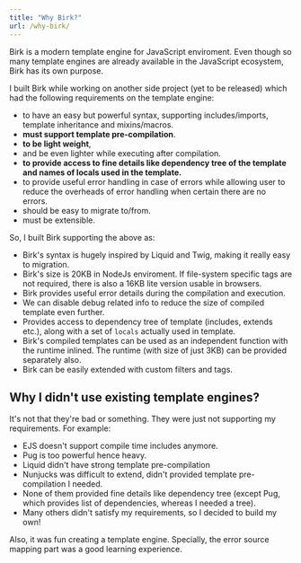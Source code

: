 ```yaml
---
title: "Why Birk?"
url: /why-birk/
---
```


Birk is a modern template engine for JavaScript enviroment. Even though so many template engines are already available in the JavaScript ecosystem, Birk has its own purpose.

I built Birk while working on another side project (yet to be released) which had the following requirements on the template engine:
- to have an easy but powerful syntax, supporting includes/imports, template inheritance and mixins/macros.
- **must support template pre-compilation**.
- **to be light weight**,
- and be even lighter while executing after compilation.
- **to provide access to fine details like dependency tree of the template and names of locals used in the template.**
- to provide useful error handling in case of errors while allowing user to reduce the overheads of error handling when certain there are no errors.
- should be easy to migrate to/from.
- must be extensible.

So, I built Birk supporting the above as:
- Birk's syntax is hugely inspired by Liquid and Twig, making it really easy to migration.
- Birk's size is 20KB in NodeJs enviroment. If file-system specific tags are not required, there is also a 16KB lite version usable in browsers.
- Birk provides useful error details during the compilation and execution.
- We can disable debug related info to reduce the size of compiled template even further.
- Provides access to dependency tree of template (includes, extends etc.), along with a set of `locals` actually used in template.
- Birk's compiled templates can be used as an independent function with the runtime inlined. The runtime (with size of just 3KB) can be provided separately also.
- Birk can be easily extended with custom filters and tags.


## Why I didn't use existing template engines?

It's not that they're bad or something. They were just not supporting my requirements. For example:
- EJS doesn't support compile time includes anymore.
- Pug is too powerful hence heavy.
- Liquid didn't have strong template pre-compilation
- Nunjucks was difficult to extend, didn't provided template pre-compilation I needed.
- None of them provided fine details like dependency tree (except Pug, which provides list of dependencies, whereas I needed a tree).
- Many others didn't satisfy my requirements, so I decided to build my own!

Also, it was fun creating a template engine. Specially, the error source mapping part was a good learning experience.
